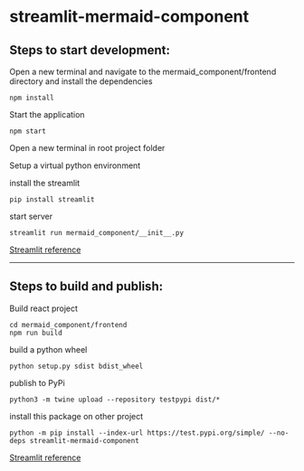 # streamlit-mermaid-component

## Steps to start development:


Open a new terminal and navigate to the mermaid_component/frontend directory and install the dependencies

```
npm install
```

Start the application

```
npm start
```

Open a new terminal in root project folder

Setup a virtual python environment

install the streamlit 
```
pip install streamlit
```
start server

```
streamlit run mermaid_component/__init__.py
```
[Streamlit reference](https://docs.streamlit.io/library/components/components-api#create-a-bi-directional-component)

---

## Steps to build and publish:


Build react project

```
cd mermaid_component/frontend
npm run build
```

build a python wheel

```
python setup.py sdist bdist_wheel
```

publish to PyPi
```
python3 -m twine upload --repository testpypi dist/*
```

install this package on other project

```
python -m pip install --index-url https://test.pypi.org/simple/ --no-deps streamlit-mermaid-component
```

[Streamlit reference](https://docs.streamlit.io/library/components/publish)